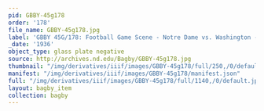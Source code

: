 ```yaml
---
pid: GBBY-45g178
order: '178'
file_name: GBBY-45g178.jpg
label: 'GBBY 45G/178: Football Game Scene - Notre Dame vs. Washington - 1936'
_date: '1936'
object_type: glass plate negative
source: http://archives.nd.edu/Bagby/GBBY-45g178.jpg
thumbnail: "/img/derivatives/iiif/images/GBBY-45g178/full/250,/0/default.jpg"
manifest: "/img/derivatives/iiif/images/GBBY-45g178/manifest.json"
full: "/img/derivatives/iiif/images/GBBY-45g178/full/1140,/0/default.jpg"
layout: bagby_item
collection: bagby
---
```

